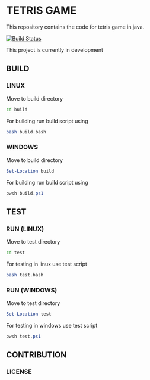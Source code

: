 # TETRIS GAME

This repository contains the code for tetris game in java.

[![Build Status](https://travis-ci.com/GauravWalia19/TETRIS.svg?token=BG8gK8FxkjPDgn2Gszpj&branch=master)](https://travis-ci.com/GauravWalia19/TETRIS)

This project is currently in development

## BUILD

### LINUX

Move to build directory

```bash
cd build
```

For building run build script using

```bash
bash build.bash
```

### WINDOWS

Move to build directory

```powershell
Set-Location build
```

For building run build script using

```powershell
pwsh build.ps1
```

## TEST

### RUN (LINUX)

Move to test directory

```bash
cd test
```

For testing in linux use test script

```bash
bash test.bash
```

### RUN (WINDOWS)

Move to test directory

```powershell
Set-Location test
```

For testing in windows use test script

```powershell
pwsh test.ps1
```

## CONTRIBUTION

### LICENSE